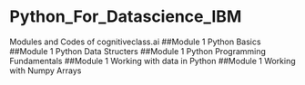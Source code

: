 # Python_For_Datascience_IBM
 Modules and Codes of cognitiveclass.ai
##Module 1 Python Basics
 ##Module 1 Python Data Structers
 ##Module 1 Python Programming Fundamentals
 ##Module 1 Working with data in Python
 ##Module 1 Working with Numpy Arrays
